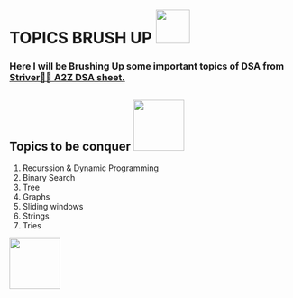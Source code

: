 # **TOPICS BRUSH UP** <img src="https://media.giphy.com/media/tA8KaYCDdNUoRmM3X9/giphy.gif" width="60">

### Here I will be Brushing Up some important topics of DSA from [Striver🙇‍♂️ A2Z DSA sheet.](https://takeuforward.org/strivers-a2z-dsa-course/strivers-a2z-dsa-course-sheet-2/)

## **Topics to be conquer** <img src="https://media.giphy.com/media/M9poH2SrmSz2E/giphy.gif" width="90">
1. Recurssion & Dynamic Programming
2. Binary Search
3. Tree
4. Graphs
5. Sliding windows
6. Strings
7. Tries

<img src="https://media.giphy.com/media/3o7btODWzGtsdI1LDW/giphy.gif" width="90">